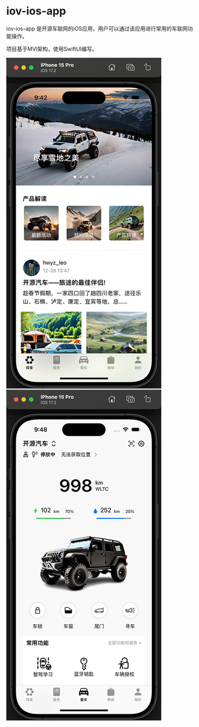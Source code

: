 # iov-ios-app

iov-ios-app 是开源车联网的iOS应用，用户可以通过该应用进行常用的车联网功能操作。

项目基于MVI架构，使用SwiftUI编写。

![iOS应用截图1](public/images/Screen01.png) ![iOS应用截图1](public/images/Screen03.png)